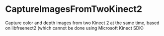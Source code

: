# CaptureImagesFromTwoKinect2
Capture color and depth images from two Kinect 2 at the same time, based on libfreenect2 (which cannot be done using Microsoft Kinect SDK)
